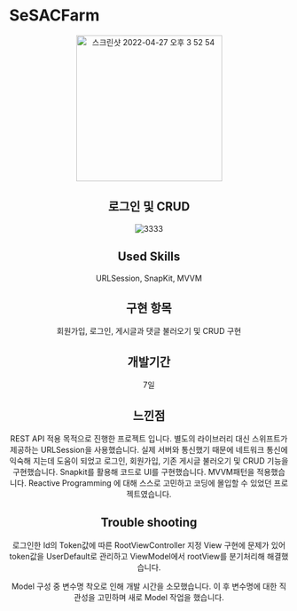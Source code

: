 # SeSACFarm

<div align="center">

  
<img width="263" alt="스크린샷 2022-04-27 오후 3 52 54" src="https://user-images.githubusercontent.com/56185581/165458977-a23defe4-d960-4f0b-9192-a608127bb945.png">

  ## 로그인 및 CRUD
  
  ![3333](https://user-images.githubusercontent.com/56185581/165773778-2ed9ec8b-5ad0-4bf2-b1c8-4b30bf92e6ed.gif)

  
  ## Used Skills
  URLSession, SnapKit, MVVM
  
  ## 구현 항목
  회원가입, 로그인, 게시글과 댓글 불러오기 및 CRUD 구현
  
  ## 개발기간
  7일
  
  ## 느낀점
  REST API 적용 목적으로 진행한 프로젝트 입니다.
별도의 라이브러리 대신 스위프트가 제공하는 URLSession을 사용했습니다.
실제 서버와 통신했기 때문에 네트워크 통신에 익숙해 지는데 도움이 되었고
로그인, 회원가입, 기존 게시글 불러오기 및 CRUD 기능을 구현했습니다.
Snapkit를 활용해 코드로 UI를 구현했습니다.
MVVM패턴을 적용했습니다.
Reactive Programming 에 대해 스스로 고민하고
코딩에 몰입할 수 있었던 프로젝트였습니다.
  
  ## Trouble shooting
  
  로그인한 Id의 Token값에 따른 RootViewController 지정
View 구현에 문제가 있어 token값을 UserDefault로 관리하고
ViewModel에서 rootView를 분기처리해 해결했습니다.

  
  Model 구성 중 변수명 착오로 인해 개발 시간을 소모했습니다.
이 후 변수명에 대한 직관성을 고민하며 새로 Model 작업을 했습니다.
  
  </div>
